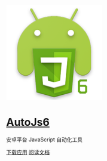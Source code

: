 ![logo](images/logo.png)

# [AutoJs6](https://github.com/SuperMonster003/AutoJs6)

安卓平台 JavaScript 自动化工具

[下载应用](https://github.com/SuperMonster003/AutoJs6/releases)
[阅读文档](#综述)